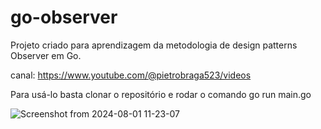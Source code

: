 # go-observer

Projeto criado para aprendizagem da metodologia de design patterns Observer em Go.

canal: https://www.youtube.com/@pietrobraga523/videos

Para usá-lo basta clonar o repositório e rodar o comando go run main.go

![Screenshot from 2024-08-01 11-23-07](https://github.com/user-attachments/assets/a9f6b1c3-e725-43a5-bd70-83c9bfc6c37c)
